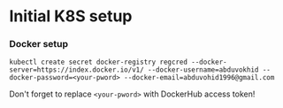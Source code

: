 # Initial K8S setup


### Docker setup
```
kubectl create secret docker-registry regcred --docker-server=https://index.docker.io/v1/ --docker-username=abduvokhid --docker-password=<your-pword> --docker-email=abduvohid1996@gmail.com
```
Don't forget to replace `<your-pword>` with DockerHub access token!

